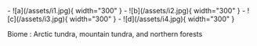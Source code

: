 
<div class="grid cards" markdown style="flex: 1;">
- ![a](/assets/i1.jpg){ width="300" }
- ![b](/assets/i2.jpg){ width="300" }
- ![c](/assets/i3.jpg){ width="300" }
- ![d](/assets/i4.jpg){ width="300" }
</div>

Biome : Arctic tundra, mountain tundra, and northern forests
